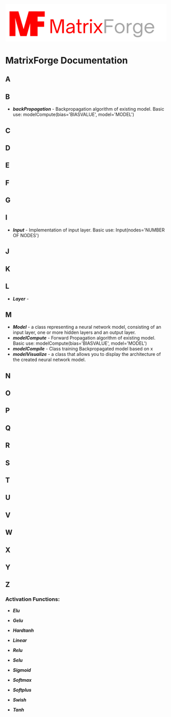 [![Alt text](/branding/logo1.png "Optional title")](https://github.com/Kacperaan/matrixforge)
 
# MatrixForge Documentation

## A
## B
- ***backPropagation*** - Backpropagation algorithm of existing model. Basic use: modelCompute(bias='BIASVALUE', model='MODEL')
## C
## D
## E
## F
## G
## I
- ***Input*** - Implementation of input layer. Basic use: Input(nodes='NUMBER OF NODES')
## J
## K
## L
- ***Layer*** - 
## M
- ***Model*** - a class representing a neural network model, consisting of an input layer, one or more hidden layers and an output layer.
- ***modelCompute*** - Forward Propagation algorithm of existing model. Basic use: modelCompute(bias='BIASVALUE', model='MODEL')
- ***modelCompile*** - Class training Backpropagated model based on x
- ***modelVisualize*** - a class that allows you to display the architecture of the created neural network model.
## N
## O
## P
## Q
## R
## S
## T
## U
## V
## W
## X
## Y
## Z

### Activation Functions:

- ***Elu***

- ***Gelu***

- ***Hardtanh***

- ***Linear***

- ***Relu***

- ***Selu***

- ***Sigmoid***

- ***Softmax***

- ***Softplus***

- ***Swish***

- ***Tanh***
